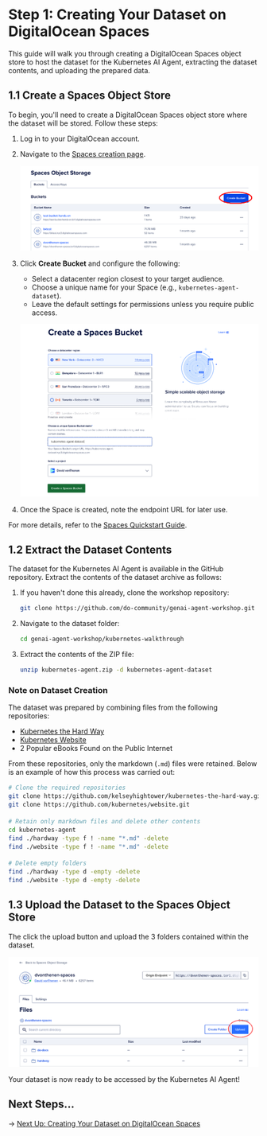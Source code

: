 # Step 1: Creating Your Dataset on DigitalOcean Spaces

This guide will walk you through creating a DigitalOcean Spaces object store to host the dataset for the Kubernetes AI Agent, extracting the dataset contents, and uploading the prepared data.

## 1.1 Create a Spaces Object Store

To begin, you'll need to create a DigitalOcean Spaces object store where the dataset will be stored. Follow these steps:

1. Log in to your DigitalOcean account.
2. Navigate to the [Spaces creation page](https://cloud.digitalocean.com/spaces).

   ![Create a Bucket](./images/step1-create.png)

3. Click **Create Bucket** and configure the following:
   - Select a datacenter region closest to your target audience.
   - Choose a unique name for your Space (e.g., `kubernetes-agent-dataset`).
   - Leave the default settings for permissions unless you require public access.

   ![Bucket Settings](./images/step1-settings.png)

4. Once the Space is created, note the endpoint URL for later use.

For more details, refer to the [Spaces Quickstart Guide](https://docs.digitalocean.com/products/spaces/getting-started/quickstart/).

## 1.2 Extract the Dataset Contents

The dataset for the Kubernetes AI Agent is available in the GitHub repository. Extract the contents of the dataset archive as follows:

1. If you haven't done this already, clone the workshop repository:

   ```bash
   git clone https://github.com/do-community/genai-agent-workshop.git
   ```

2. Navigate to the dataset folder:

   ```bash
   cd genai-agent-workshop/kubernetes-walkthrough
   ```

3. Extract the contents of the ZIP file:

   ```bash
   unzip kubernetes-agent.zip -d kubernetes-agent-dataset
   ```

### Note on Dataset Creation

The dataset was prepared by combining files from the following repositories:

- [Kubernetes the Hard Way](https://github.com/kelseyhightower/kubernetes-the-hard-way)
- [Kubernetes Website](https://github.com/kubernetes/website)
- 2 Popular eBooks Found on the Public Internet

From these repositories, only the markdown (`.md`) files were retained. Below is an example of how this process was carried out:

```bash
# Clone the required repositories
git clone https://github.com/kelseyhightower/kubernetes-the-hard-way.git
git clone https://github.com/kubernetes/website.git

# Retain only markdown files and delete other contents
cd kubernetes-agent
find ./hardway -type f ! -name "*.md" -delete
find ./website -type f ! -name "*.md" -delete

# Delete empty folders
find ./hardway -type d -empty -delete
find ./website -type d -empty -delete
```

## 1.3 Upload the Dataset to the Spaces Object Store

The click the upload button and upload the 3 folders contained within the dataset.

![Bucket Settings](./images/step1-upload.png)

Your dataset is now ready to be accessed by the Kubernetes AI Agent!

## Next Steps...

→ [Next Up: Creating Your Dataset on DigitalOcean Spaces](./STEP2_KNOWLEDGE_BASE.md) 
